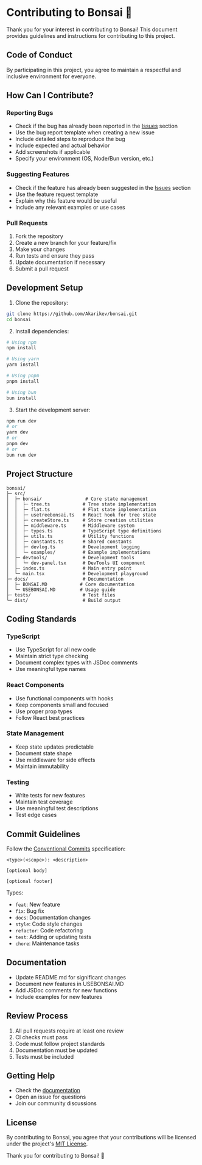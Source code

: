 # Contributing to Bonsai 🌳

Thank you for your interest in contributing to Bonsai! This document provides guidelines and instructions for contributing to this project.

## Code of Conduct

By participating in this project, you agree to maintain a respectful and inclusive environment for everyone.

## How Can I Contribute?

### Reporting Bugs

- Check if the bug has already been reported in the [Issues](https://github.com/Akarikev/bonsai/issues) section
- Use the bug report template when creating a new issue
- Include detailed steps to reproduce the bug
- Include expected and actual behavior
- Add screenshots if applicable
- Specify your environment (OS, Node/Bun version, etc.)

### Suggesting Features

- Check if the feature has already been suggested in the [Issues](https://github.com/Akarikev/bonsai/issues) section
- Use the feature request template
- Explain why this feature would be useful
- Include any relevant examples or use cases

### Pull Requests

1. Fork the repository
2. Create a new branch for your feature/fix
3. Make your changes
4. Run tests and ensure they pass
5. Update documentation if necessary
6. Submit a pull request

## Development Setup

1. Clone the repository:

```bash
git clone https://github.com/Akarikev/bonsai.git
cd bonsai
```

2. Install dependencies:

```bash
# Using npm
npm install

# Using yarn
yarn install

# Using pnpm
pnpm install

# Using bun
bun install
```

3. Start the development server:

```bash
npm run dev
# or
yarn dev
# or
pnpm dev
# or
bun run dev
```

## Project Structure

```
bonsai/
├─ src/
│  ├─ bonsai/                # Core state management
│  │  ├─ tree.ts            # Tree state implementation
│  │  ├─ flat.ts            # Flat state implementation
│  │  ├─ usetreebonsai.ts   # React hook for tree state
│  │  ├─ createStore.ts     # Store creation utilities
│  │  ├─ middleware.ts      # Middleware system
│  │  ├─ types.ts           # TypeScript type definitions
│  │  ├─ utils.ts           # Utility functions
│  │  ├─ constants.ts       # Shared constants
│  │  ├─ devlog.ts          # Development logging
│  │  └─ examples/          # Example implementations
│  ├─ devtools/             # Development tools
│  │  └─ dev-panel.tsx      # DevTools UI component
│  ├─ index.ts              # Main entry point
│  └─ main.tsx              # Development playground
├─ docs/                    # Documentation
│  ├─ BONSAI.MD            # Core documentation
│  └─ USEBONSAI.MD         # Usage guide
├─ tests/                   # Test files
└─ dist/                    # Build output
```

## Coding Standards

### TypeScript

- Use TypeScript for all new code
- Maintain strict type checking
- Document complex types with JSDoc comments
- Use meaningful type names

### React Components

- Use functional components with hooks
- Keep components small and focused
- Use proper prop types
- Follow React best practices

### State Management

- Keep state updates predictable
- Document state shape
- Use middleware for side effects
- Maintain immutability

### Testing

- Write tests for new features
- Maintain test coverage
- Use meaningful test descriptions
- Test edge cases

## Commit Guidelines

Follow the [Conventional Commits](https://www.conventionalcommits.org/) specification:

```
<type>(<scope>): <description>

[optional body]

[optional footer]
```

Types:

- `feat`: New feature
- `fix`: Bug fix
- `docs`: Documentation changes
- `style`: Code style changes
- `refactor`: Code refactoring
- `test`: Adding or updating tests
- `chore`: Maintenance tasks

## Documentation

- Update README.md for significant changes
- Document new features in USEBONSAI.MD
- Add JSDoc comments for new functions
- Include examples for new features

## Review Process

1. All pull requests require at least one review
2. CI checks must pass
3. Code must follow project standards
4. Documentation must be updated
5. Tests must be included

## Getting Help

- Check the [documentation](https://github.com/Akarikev/bonsai#readme)
- Open an issue for questions
- Join our community discussions

## License

By contributing to Bonsai, you agree that your contributions will be licensed under the project's [MIT License](LICENSE).

Thank you for contributing to Bonsai! 🌳
